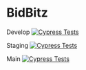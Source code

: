 # BidBitz

Develop
[![Cypress Tests](https://github.com/AndreaLindaas/bidbitz/actions/workflows/test.yml/badge.svg?branch=develop)](https://github.com/AndreaLindaas/bidbitz/actions/workflows/test.yml)

Staging [![Cypress Tests](https://github.com/AndreaLindaas/bidbitz/actions/workflows/test.yml/badge.svg?branch=staging)](https://github.com/AndreaLindaas/bidbitz/actions/workflows/test.yml)

Main [![Cypress Tests](https://github.com/AndreaLindaas/bidbitz/actions/workflows/test.yml/badge.svg?branch=main)](https://github.com/AndreaLindaas/bidbitz/actions/workflows/test.yml)
